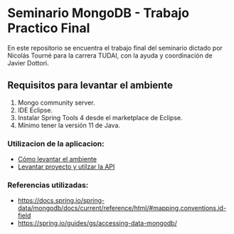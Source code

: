 # Seminario MongoDB - Trabajo Practico Final

En este repositorio se encuentra el trabajo final del seminario dictado por Nicolás Tourné para la carrera TUDAI, con la ayuda y coordinación de Javier Dottori.

## Requisitos para levantar el ambiente

1) Mongo community server.
2) IDE Eclipse.
3) Instalar Spring Tools 4 desde el marketplace de Eclipse.
4) Mínimo tener la versión 11 de Java.

### Utilizacion de la aplicacion:
- [Cómo levantar el ambiente](LevantarAmbiente.md)
- [Levantar proyecto y utilzar la API](LevantarProyecto.md)
  
### Referencias utilizadas:
- https://docs.spring.io/spring-data/mongodb/docs/current/reference/html/#mapping.conventions.id-field
- https://spring.io/guides/gs/accessing-data-mongodb/
